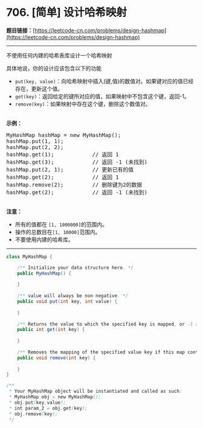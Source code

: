 # 706. [简单] 设计哈希映射

**题目链接：**[https://leetcode-cn.com/problems/design-hashmap](https://leetcode-cn.com/problems/design-hashmap)

---

<div class="content__1Y2H">
 <div class="notranslate">
  <p>不使用任何内建的哈希表库设计一个哈希映射</p> 
  <p>具体地说，你的设计应该包含以下的功能</p> 
  <ul> 
   <li><code>put(key, value)</code>：向哈希映射中插入(键,值)的数值对。如果键对应的值已经存在，更新这个值。</li> 
   <li><code>get(key)</code>：返回给定的键所对应的值，如果映射中不包含这个键，返回-1。</li> 
   <li><code>remove(key)</code>：如果映射中存在这个键，删除这个数值对。</li> 
  </ul> 
  <p><br> <strong>示例：</strong></p> 
  <pre class="language-text">MyHashMap hashMap = new MyHashMap();
hashMap.put(1, 1); &nbsp; &nbsp; &nbsp; &nbsp; &nbsp;
hashMap.put(2, 2); &nbsp; &nbsp; &nbsp; &nbsp; 
hashMap.get(1); &nbsp; &nbsp; &nbsp; &nbsp; &nbsp; &nbsp;// 返回 1
hashMap.get(3); &nbsp; &nbsp; &nbsp; &nbsp; &nbsp; &nbsp;// 返回 -1 (未找到)
hashMap.put(2, 1); &nbsp; &nbsp; &nbsp; &nbsp; // 更新已有的值
hashMap.get(2); &nbsp; &nbsp; &nbsp; &nbsp; &nbsp; &nbsp;// 返回 1 
hashMap.remove(2); &nbsp; &nbsp; &nbsp; &nbsp; // 删除键为2的数据
hashMap.get(2); &nbsp; &nbsp; &nbsp; &nbsp; &nbsp; &nbsp;// 返回 -1 (未找到) 
</pre> 
  <p><br> <strong>注意：</strong></p> 
  <ul> 
   <li>所有的值都在&nbsp;<code>[1, 1000000]</code>的范围内。</li> 
   <li>操作的总数目在<code>[1, 10000]</code>范围内。</li> 
   <li>不要使用内建的哈希库。</li> 
  </ul> 
 </div>
</div>

---

```java
class MyHashMap {

    /** Initialize your data structure here. */
    public MyHashMap() {
        
    }
    
    /** value will always be non-negative. */
    public void put(int key, int value) {
        
    }
    
    /** Returns the value to which the specified key is mapped, or -1 if this map contains no mapping for the key */
    public int get(int key) {
        
    }
    
    /** Removes the mapping of the specified value key if this map contains a mapping for the key */
    public void remove(int key) {
        
    }
}

/**
 * Your MyHashMap object will be instantiated and called as such:
 * MyHashMap obj = new MyHashMap();
 * obj.put(key,value);
 * int param_2 = obj.get(key);
 * obj.remove(key);
 */
```